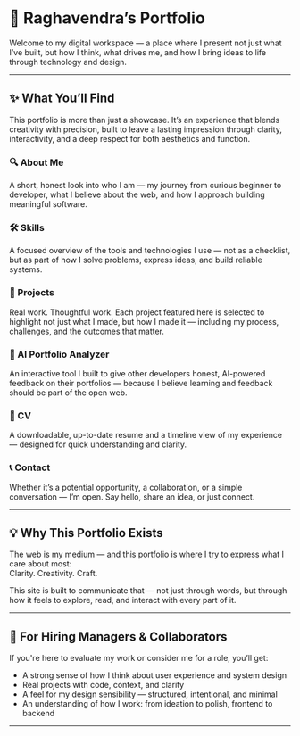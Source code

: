 # 🧠 Raghavendra’s Portfolio

Welcome to my digital workspace — a place where I present not just what I’ve built, but how I think, what drives me, and how I bring ideas to life through technology and design.

---

## ✨ What You’ll Find

This portfolio is more than just a showcase. It’s an experience that blends creativity with precision, built to leave a lasting impression through clarity, interactivity, and a deep respect for both aesthetics and function.

### 🔍 About Me  
A short, honest look into who I am — my journey from curious beginner to developer, what I believe about the web, and how I approach building meaningful software.

### 🛠 Skills  
A focused overview of the tools and technologies I use — not as a checklist, but as part of how I solve problems, express ideas, and build reliable systems.

### 🚀 Projects  
Real work. Thoughtful work. Each project featured here is selected to highlight not just what I made, but how I made it — including my process, challenges, and the outcomes that matter.

### 🧠 AI Portfolio Analyzer  
An interactive tool I built to give other developers honest, AI-powered feedback on their portfolios — because I believe learning and feedback should be part of the open web.

### 🎯 CV  
A downloadable, up-to-date resume and a timeline view of my experience — designed for quick understanding and clarity.

### 📞 Contact  
Whether it’s a potential opportunity, a collaboration, or a simple conversation — I’m open. Say hello, share an idea, or just connect.

---

## 💡 Why This Portfolio Exists

The web is my medium — and this portfolio is where I try to express what I care about most:  
Clarity. Creativity. Craft.

This site is built to communicate that — not just through words, but through how it feels to explore, read, and interact with every part of it.

---

## 🤝 For Hiring Managers & Collaborators

If you're here to evaluate my work or consider me for a role, you’ll get:

- A strong sense of how I think about user experience and system design
- Real projects with code, context, and clarity
- A feel for my design sensibility — structured, intentional, and minimal
- An understanding of how I work: from ideation to polish, frontend to backend

---
